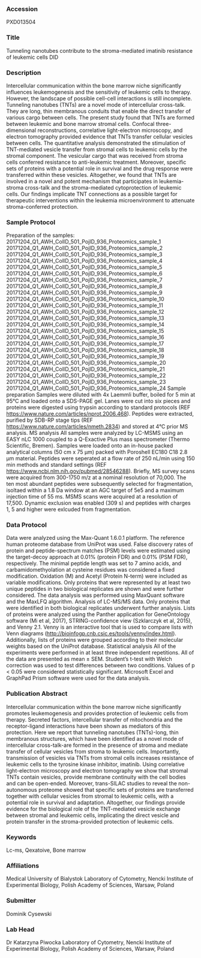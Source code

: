 ### Accession
PXD013504

### Title
Tunneling nanotubes contribute to the stroma-mediated imatinib resistance of leukemic cells DID

### Description
Intercellular communication within the bone marrow niche significantly influences leukemogenesis and the sensitivity of leukemic cells to therapy. However, the landscape of possible cell-cell interactions is still incomplete. Tunneling nanotubes (TNTs) are a novel mode of intercellular cross-talk. They are long, thin membranous conduits that enable the direct transfer of various cargo between cells. The present study found that TNTs are formed between leukemic and bone marrow stromal cells. Confocal three-dimensional reconstructions, correlative light-electron microscopy, and electron tomography provided evidence that TNTs transfer cellular vesicles between cells. The quantitative analysis demonstrated the stimulation of TNT-mediated vesicle transfer from stromal cells to leukemic cells by the stromal component. The vesicular cargo that was received from stroma cells conferred resistance to anti-leukemic treatment. Moreover, specific sets of proteins with a potential role in survival and the drug response were transferred within these vesicles. Altogether, we found that TNTs are involved in a novel and potent mechanism that participates in leukemia-stroma cross-talk and the stroma-mediated cytoprotection of leukemic cells. Our findings implicate TNT connections as a possible target for therapeutic interventions within the leukemia microenvironment to attenuate stroma-conferred protection.

### Sample Protocol
Preparation of the samples: 20171204_Q1_AWH_ColID_501_PojID_936_Proteomics_sample_1 20171204_Q1_AWH_ColID_501_PojID_936_Proteomics_sample_2 20171204_Q1_AWH_ColID_501_PojID_936_Proteomics_sample_3 20171204_Q1_AWH_ColID_501_PojID_936_Proteomics_sample_4 20171204_Q1_AWH_ColID_501_PojID_936_Proteomics_sample_5 20171204_Q1_AWH_ColID_501_PojID_936_Proteomics_sample_6 20171204_Q1_AWH_ColID_501_PojID_936_Proteomics_sample_7 20171204_Q1_AWH_ColID_501_PojID_936_Proteomics_sample_8 20171204_Q1_AWH_ColID_501_PojID_936_Proteomics_sample_9 20171204_Q1_AWH_ColID_501_PojID_936_Proteomics_sample_10 20171204_Q1_AWH_ColID_501_PojID_936_Proteomics_sample_11 20171204_Q1_AWH_ColID_501_PojID_936_Proteomics_sample_12 20171204_Q1_AWH_ColID_501_PojID_936_Proteomics_sample_13 20171204_Q1_AWH_ColID_501_PojID_936_Proteomics_sample_14 20171204_Q1_AWH_ColID_501_PojID_936_Proteomics_sample_15 20171204_Q1_AWH_ColID_501_PojID_936_Proteomics_sample_16 20171204_Q1_AWH_ColID_501_PojID_936_Proteomics_sample_17 20171204_Q1_AWH_ColID_501_PojID_936_Proteomics_sample_18 20171204_Q1_AWH_ColID_501_PojID_936_Proteomics_sample_19 20171204_Q1_AWH_ColID_501_PojID_936_Proteomics_sample_20 20171204_Q1_AWH_ColID_501_PojID_936_Proteomics_sample_21 20171204_Q1_AWH_ColID_501_PojID_936_Proteomics_sample_22 20171204_Q1_AWH_ColID_501_PojID_936_Proteomics_sample_23 20171204_Q1_AWH_ColID_501_PojID_936_Proteomics_sample_24 Sample preparation Samples were diluted with 4x Laemmli buffer, boiled for 5 min at 95°C and loaded onto a SDS-PAGE gel. Lanes were cut into six pieces and proteins were digested using trypsin according to standard protocols (REF https://www.nature.com/articles/nprot.2006.468). Peptides were extracted, purified by SDB-RP stage tips (REF https://www.nature.com/articles/nmeth.2834) and stored at 4°C prior MS analysis. MS analysis All samples were analyzed by LC-MSMS using an EASY nLC 1000 coupled to a Q-Exactive Plus mass spectrometer (Thermo Scientific, Bremen). Samples were loaded onto an in-house packed analytical columns (50 cm x 75 µm) packed with Poroshell EC180 C18 2.8 µm material. Peptides were seperated at a flow rate of 250 nL/min using 150 min methods and standard settings (REF https://www.ncbi.nlm.nih.gov/pubmed/28546288). Briefly, MS survey scans were acquired from 300-1750 m/z at a nominal resolution of 70,000. The ten most abundant peptides were subsequently selected for fragmentation, isoltaed within a 1.8 Da window at an AGC target of 5e5 and a maximum injection time of 55 ms. MSMS scans were acquired at a resolution of 17,500. Dynamic exclusion was enabled (309 s) and peptides with charges 1, 5 and higher were exlcuded from fragmentation.

### Data Protocol
Data were analyzed using the Max-Quant 1.6.0.1 platform. The reference human proteome database from UniProt was used. False discovery rates of protein and peptide-spectrum matches (PSM) levels were estimated using the target-decoy approach at 0.01% (protein FDR) and 0.01% (PSM FDR), respectively. The minimal peptide length was set to 7 amino acids, and carbamidomethyolation at cysteine residues was considered a fixed modification. Oxidation (M) and Acetyl (Protein N-term) were included as variable modifications. Only proteins that were represented by at least two unique peptides in two biological replicates are shown and were further considered. The data analysis was performed using MaxQuant software and the MaxLFQ algorithm. Analysis of LC-MS/MS data. Only proteins that were identified in both biological replicates underwent further analysis. Lists of proteins were analyzed using the Panther application for GeneOntology software (Mi et al, 2017), STRING-confidence view (Szklarczyk et al, 2015), and Venny 2.1. Venny is an interactive tool that is used to compare lists with Venn diagrams (http://bioinfogp.cnb.csic.es/tools/venny/index.html). Additionally, lists of proteins were grouped according to their molecular weights based on the UniProt database. Statistical analysis All of the experiments were performed in at least three independent repetitions. All of the data are presented as mean ± SEM. Student’s t-test with Welch correction was used to test differences between two conditions. Values of p < 0.05 were considered statistically significant. Microsoft Excel and GraphPad Prism software were used for the data analysis.

### Publication Abstract
Intercellular communication within the bone marrow niche significantly promotes leukemogenesis and provides protection of leukemic cells from therapy. Secreted factors, intercellular transfer of mitochondria and the receptor-ligand interactions have been shown as mediators of this protection. Here we report that tunneling nanotubes (TNTs)-long, thin membranous structures, which have been identified as a novel mode of intercellular cross-talk-are formed in the presence of stroma and mediate transfer of cellular vesicles from stroma to leukemic cells. Importantly, transmission of vesicles via TNTs from stromal cells increases resistance of leukemic cells to the tyrosine kinase inhibitor, imatinib. Using correlative light-electron microscopy and electron tomography we show that stromal TNTs contain vesicles, provide membrane continuity with the cell bodies and can be open-ended. Moreover, trans-SILAC studies to reveal the non-autonomous proteome showed that specific sets of proteins are transferred together with cellular vesicles from stromal to leukemic cells, with a potential role in survival and adaptation. Altogether, our findings provide evidence for the biological role of the TNT-mediated vesicle exchange between stromal and leukemic cells, implicating the direct vesicle and protein transfer in the stroma-provided protection of leukemic cells.

### Keywords
Lc-ms, Qexatoive, Bone marrow

### Affiliations
Medical University of Bialystok
Laboratory of Cytometry, Nencki Institute of Experimental Biology, Polish Academy of Sciences, Warsaw, Poland

### Submitter
Dominik Cysewski

### Lab Head
Dr Katarzyna Piwocka
Laboratory of Cytometry, Nencki Institute of Experimental Biology, Polish Academy of Sciences, Warsaw, Poland


